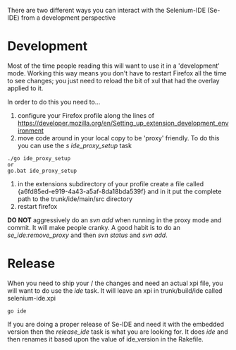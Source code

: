 There are two different ways you can interact with the Selenium-IDE (Se-IDE) from a development perspective

# Development

Most of the time people reading this will want to use it in a 'development' mode. Working this way means you don't have to restart Firefox all the time to see changes; you just need to reload the bit of xul that had the overlay applied to it.

In order to do this you need to...

  1. configure your Firefox profile along the lines of https://developer.mozilla.org/en/Setting_up_extension_development_environment
  1. move code around in your local copy to be 'proxy' friendly. To do this you can use the _s ide\_proxy\_setup_ task
```
./go ide_proxy_setup
or 
go.bat ide_proxy_setup
```
  1. in the extensions subdirectory of your profile create a file called {a6fd85ed-e919-4a43-a5af-8da18bda539f} and in it put the complete path to the trunk/ide/main/src directory
  1. restart firefox

**DO NOT** aggressively do an _svn add_ when running in the proxy mode and commit. It will make people cranky. A good habit is to do an _se\_ide:remove\_proxy_ and then _svn status_ and _svn add_.

# Release

When you need to ship your / the changes and need an actual xpi file, you will want to do use the _ide_ task. It will leave an xpi in trunk/build/ide called selenium-ide.xpi
```
go ide
```

If you are doing a proper release of Se-IDE and need it with the embedded version then the _release\_ide_ task is what you are looking for. It does _ide_ and then renames it based upon the value of ide\_version in the Rakefile.